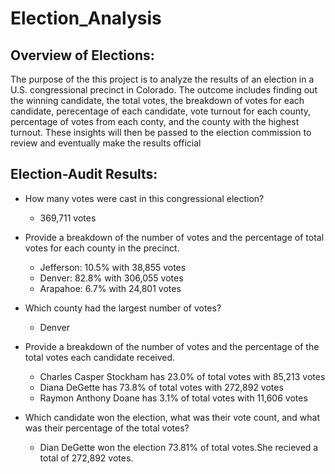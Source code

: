 # Election_Analysis

## Overview of Elections:

The purpose of the this project is to analyze the results of an  election in a  U.S. congressional precinct in Colorado. The outcome includes finding out the winning candidate, the total votes, the breakdown of votes for each candidate, perecentage of each candidate, vote turnout for each county, percentage of votes from each conty, and the county with the highest turnout. These insights will then be passed to the election commission to review and eventually make the results official

## Election-Audit Results:

* How many votes were cast in this congressional election? 
  * 369,711 votes
* Provide a breakdown of the number of votes and the percentage of total votes for each county in the precinct.
  * Jefferson: 10.5% with 38,855 votes
  * Denver: 82.8% with 306,055 votes
  * Arapahoe: 6.7% with 24,801 votes
* Which county had the largest number of votes? 
  * Denver
* Provide a breakdown of the number of votes and the percentage of the total votes each candidate received.
  * Charles Casper Stockham has  23.0% of total votes with 85,213 votes
  * Diana DeGette has  73.8% of total votes with 272,892 votes
  * Raymon Anthony Doane has 3.1% of total votes with 11,606 votes
  
* Which candidate won the election, what was their vote count, and what was their percentage of the total votes?
  * Dian DeGette won the election 73.81% of total votes.She recieved a total of 272,892 votes.

